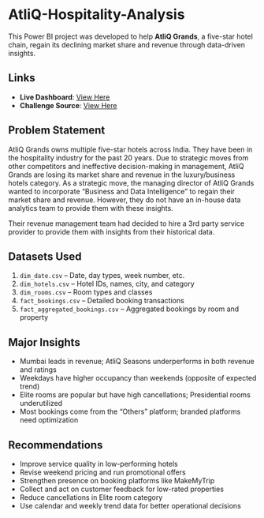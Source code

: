 # AtliQ-Hospitality-Analysis

This Power BI project was developed to help **AtliQ Grands**, a five-star hotel chain, regain its declining market share and revenue through data-driven insights.


## Links

- **Live Dashboard**: [View Here](https://captainviz.com/developer/685cf892bd09e3970b1f1a3a?projectId=6864d2760656a7b0fbf0c73b&inspirationId=6864d36a76097c410b6b2f83)
- **Challenge Source**: [View Here](https://codebasics.io/challenge/codebasics-resume-project-challenge)



## Problem Statement

AtliQ Grands owns multiple five-star hotels across India. They have been in the hospitality industry for the past 20 years. Due to strategic moves from other competitors and ineffective decision-making in management, AtliQ Grands are losing its market share and revenue in the luxury/business hotels category. As a strategic move, the managing director of AtliQ Grands wanted to incorporate “Business and Data Intelligence” to regain their market share and revenue. However, they do not have an in-house data analytics team to provide them with these insights.

Their revenue management team had decided to hire a 3rd party service provider to provide them with insights from their historical data.

## Datasets Used

1. `dim_date.csv` – Date, day types, week number, etc.  
2. `dim_hotels.csv` – Hotel IDs, names, city, and category  
3. `dim_rooms.csv` – Room types and classes  
4. `fact_bookings.csv` – Detailed booking transactions  
5. `fact_aggregated_bookings.csv` – Aggregated bookings by room and property


## Major Insights

- Mumbai leads in revenue; AtliQ Seasons underperforms in both revenue and ratings  
- Weekdays have higher occupancy than weekends (opposite of expected trend)  
- Elite rooms are popular but have high cancellations; Presidential rooms underutilized  
- Most bookings come from the “Others” platform; branded platforms need optimization

## Recommendations

- Improve service quality in low-performing hotels  
- Revise weekend pricing and run promotional offers  
- Strengthen presence on booking platforms like MakeMyTrip  
- Collect and act on customer feedback for low-rated properties  
- Reduce cancellations in Elite room category  
- Use calendar and weekly trend data for better operational decisions
